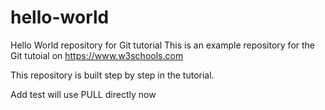 # hello-world
Hello World repository for Git tutorial
This is an example repository for the Git tutoial on https://www.w3schools.com

This repository is built step by step in the tutorial.

Add test
will use PULL directly now
